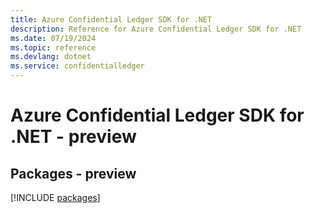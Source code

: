 ```yaml
---
title: Azure Confidential Ledger SDK for .NET
description: Reference for Azure Confidential Ledger SDK for .NET
ms.date: 07/19/2024
ms.topic: reference
ms.devlang: dotnet
ms.service: confidentialledger
---
```

# Azure Confidential Ledger SDK for .NET - preview
## Packages - preview
[!INCLUDE [packages](confidential-ledger-index.md)]
